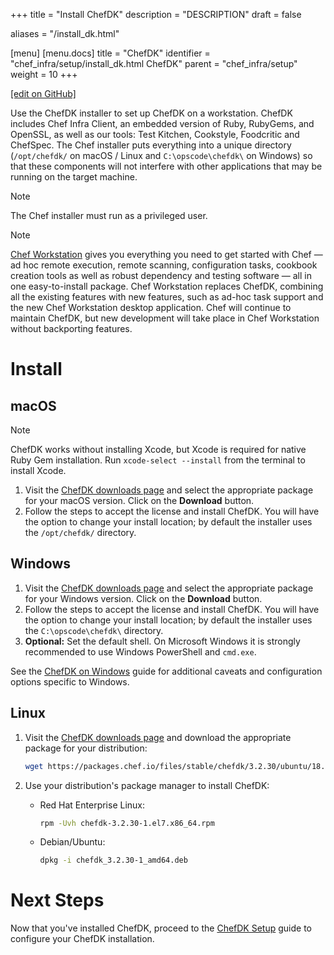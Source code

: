 +++
title = "Install ChefDK"
description = "DESCRIPTION"
draft = false

aliases = "/install_dk.html"

[menu]
  [menu.docs]
    title = "ChefDK"
    identifier = "chef_infra/setup/install_dk.html ChefDK"
    parent = "chef_infra/setup"
    weight = 10
+++    

[\[edit on
GitHub\]](https://github.com/chef/chef-web-docs/blob/master/chef_master/source/install_dk.rst)

Use the ChefDK installer to set up ChefDK on a workstation. ChefDK
includes Chef Infra Client, an embedded version of Ruby, RubyGems, and
OpenSSL, as well as our tools: Test Kitchen, Cookstyle, Foodcritic and
ChefSpec. The Chef installer puts everything into a unique directory
(`/opt/chefdk/` on macOS / Linux and `C:\opscode\chefdk\` on Windows) so
that these components will not interfere with other applications that
may be running on the target machine.

<div class="note" markdown="1">

<div class="admonition-title" markdown="1">

Note

</div>

The Chef installer must run as a privileged user.

</div>

<div class="note" markdown="1">

<div class="admonition-title" markdown="1">

Note

</div>

[Chef Workstation](https://downloads.chef.io/chef-workstation/) gives
you everything you need to get started with Chef — ad hoc remote
execution, remote scanning, configuration tasks, cookbook creation tools
as well as robust dependency and testing software — all in one
easy-to-install package. Chef Workstation replaces ChefDK, combining all
the existing features with new features, such as ad-hoc task support and
the new Chef Workstation desktop application. Chef will continue to
maintain ChefDK, but new development will take place in Chef Workstation
without backporting features.

</div>

Install
=======

macOS
-----

<div class="note" markdown="1">

<div class="admonition-title" markdown="1">

Note

</div>

ChefDK works without installing Xcode, but Xcode is required for native
Ruby Gem installation. Run `xcode-select --install` from the terminal to
install Xcode.

</div>

1.  Visit the [ChefDK downloads
    page](https://downloads.chef.io/chefdk#mac_os_x) and select the
    appropriate package for your macOS version. Click on the
    **Download** button.
2.  Follow the steps to accept the license and install ChefDK. You will
    have the option to change your install location; by default the
    installer uses the `/opt/chefdk/` directory.

Windows
-------

1.  Visit the [ChefDK downloads
    page](https://downloads.chef.io/chefdk#windows) and select the
    appropriate package for your Windows version. Click on the
    **Download** button.
2.  Follow the steps to accept the license and install ChefDK. You will
    have the option to change your install location; by default the
    installer uses the `C:\opscode\chefdk\` directory.
3.  **Optional:** Set the default shell. On Microsoft Windows it is
    strongly recommended to use Windows PowerShell and `cmd.exe`.

See the [ChefDK on Windows](/dk_windows/) guide for additional
caveats and configuration options specific to Windows.

Linux
-----

1.  Visit the [ChefDK downloads page](https://downloads.chef.io/chefdk)
    and download the appropriate package for your distribution:

    ``` bash
    wget https://packages.chef.io/files/stable/chefdk/3.2.30/ubuntu/18.04/chefdk_3.2.30-1_amd64.deb
    ```

2.  Use your distribution's package manager to install ChefDK:

    -   Red Hat Enterprise Linux:

        ``` bash
        rpm -Uvh chefdk-3.2.30-1.el7.x86_64.rpm
        ```

    -   Debian/Ubuntu:

        ``` bash
        dpkg -i chefdk_3.2.30-1_amd64.deb
        ```

Next Steps
==========

Now that you've installed ChefDK, proceed to the [ChefDK
Setup](/chefdk_setup/) guide to configure your ChefDK installation.
